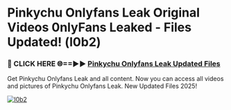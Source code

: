 # Pinkychu Onlyfans Leak Original Videos 0nlyFans Leaked - Files Updated! (l0b2)

<h3>🔴 CLICK HERE 🌐==►► <a href="https://tinyurl.com/2wckxsce" rel="nofollow">Pinkychu Onlyfans Leak Updated Files</a></h3>

Get Pinkychu Onlyfans Leak and all content. Now you can access all videos and pictures of Pinkychu Onlyfans Leak. New Updated Files 2025!

[![l0b2](https://i.imgur.com/AFduVYN.gif)](https://tinyurl.com/2wckxsce)
